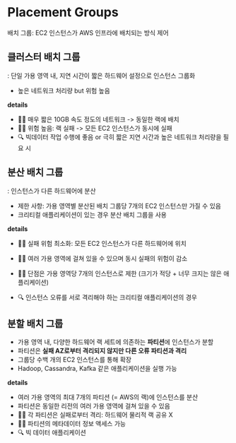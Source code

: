 # Placement Groups

배치 그룹: EC2 인스턴스가 AWS 인프라에 배치되는 방식 제어

## 클러스터 배치 그룹

: 단일 가용 영역 내, 지연 시간이 짧은 하드웨어 설정으로 인스턴스 그룹화
- 높은 네트워크 처리량 but 위험 높음

**details**
- 👍🏻 매우 짧은 10GB 속도 정도의 네트워크 -> 동일한 랙에 배치
- 👎🏻 위험 높음: 랙 실패 -> 모든 EC2 인스턴스가 동시에 실패
- 🔍 빅데이터 작업 수행에 좋음 or 극히 짧은 지연 시간과 높은 네트워크 처리량을 필요 시

## 분산 배치 그룹
: 인스턴스가 다른 하드웨어에 분산
- 제한 사항: 가용 영역별 분산된 배치 그룹당 7개의 EC2 인스턴스만 가질 수 있음
- 크리티컬 애플리케이션이 있는 경우 분산 배치 그룹을 사용

**details**
- 👍🏻 실패 위험 최소화: 모든 EC2 인스턴스가 다른 하드웨어에 위치
- 👍🏻 여러 가용 영역에 걸쳐 있을 수 있으며 동시 실패의 위험이 감소
- 👎🏻 단점은 가용 영역당 7개의 인스턴스로 제한 (크기가 적당 + 너무 크지는 않은 애플리케이션)

- 🔍 인스턴스 오류를 서로 격리해야 하는 크리티컬 애플리케이션의 경우


## 분할 배치 그룹

- 가용 영역 내, 다양한 하드웨어 랙 세트에 의존하는 **파티션**에 인스턴스가 분할 
- 파티션은 **실패 AZ로부터 격리되지 않지만 다른 오류 파티션과 격리**
- 그룹당 수백 개의 EC2 인스턴스를 통해 확장
- Hadoop, Cassandra, Kafka 같은 애플리케이션을 실행 가능

**details**
- 여러 가용 영역의 최대 7개의 파티션 (= AWS의 랙)에 인스턴스를 분산
- 파티션은 동일한 리전의 여러 가용 영역에 걸쳐 있을 수 있음
- 👍🏻 각 파티션은 실패로부터 격리: 하드웨어 물리적 랙 공유 X
- 👎🏻 파티션의 메타데이터 정보 액세스 가능
- 🔍 빅 데이터 애플리케이션